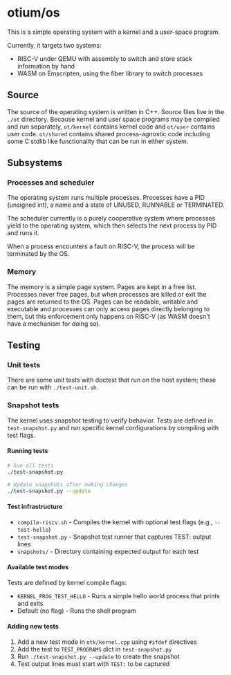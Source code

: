 # otium/os

This is a simple operating system with a kernel and a user-space program.

Currently, it targets two systems:
- RISC-V under QEMU with assembly to switch and store stack information by hand
- WASM on Emscripten, using the fiber library to switch processes

## Source

The source of the operating system is written in C++. Source files live in the `./ot` directory.
Because kernel and user space programs may be compiled and run separately, `ot/kernel` contains
kernel code and `ot/user` contains user code. `ot/shared` contains shared process-agnostic code
including some C stdlib like functionality that can be run in either system.

## Subsystems

### Processes and scheduler

The operating system runs multiple processes. Processes have a PID (unsigned int), a name and a
state of UNUSED, RUNNABLE or TERMINATED.

The scheduler currently is a purely cooperative system where processes yield to the operating
system, which then selects the next process by PID and runs it.

When a process encounters a fault on RISC-V, the process will be terminated by the OS.

### Memory

The memory is a simple page system. Pages are kept in a free list. Processes never free pages, but
when processes are killed or exit the pages are returned to the OS. Pages can be readable, writable
and executable and processes can only access pages directly belonging to them, but this enforcement
only happens on RISC-V (as WASM doesn't have a mechanism for doing so).

## Testing

### Unit tests

There are some unit tests with doctest that run on the host system; these can be run with
`./test-unit.sh`.
 
### Snapshot tests

The kernel uses snapshot testing to verify behavior. Tests are defined in `test-snapshot.py` and run
specific kernel configurations by compiling with test flags.

#### Running tests

```bash
# Run all tests
./test-snapshot.py

# Update snapshots after making changes
./test-snapshot.py --update
```

#### Test infrastructure

- `compile-riscv.sh` - Compiles the kernel with optional test flags (e.g., `--test-hello`)
- `test-snapshot.py` - Snapshot test runner that captures TEST: output lines
- `snapshots/` - Directory containing expected output for each test

#### Available test modes

Tests are defined by kernel compile flags:

- `KERNEL_PROG_TEST_HELLO` - Runs a simple hello world process that prints and exits
- Default (no flag) - Runs the shell program

#### Adding new tests

1. Add a new test mode in `otk/kernel.cpp` using `#ifdef` directives
2. Add the test to `TEST_PROGRAMS` dict in `test-snapshot.py`
3. Run `./test-snapshot.py --update` to create the snapshot
4. Test output lines must start with `TEST:` to be captured
